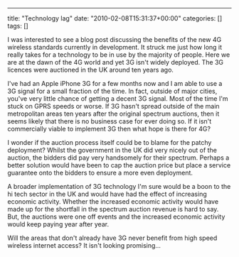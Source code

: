 ---
title: "Technology lag"
date: "2010-02-08T15:31:37+00:00"
categories: []
tags: []

I was interested to see a blog post discussing the benefits of the new 4G wireless standards currently in development. It struck me just how long it really takes for a technology to be in use by the majority of people. Here we are at the dawn of the 4G world and yet 3G isn't widely deployed. The 3G licences were auctioned in the UK around ten years ago.

I've had an Apple iPhone 3G for a few months now and I am able to use a 3G signal for a small fraction of the time. In fact, outside of major cities, you've very little chance of getting a decent 3G signal. Most of the time I'm stuck on GPRS speeds or worse. If 3G hasn't spread outside of the main metropolitan areas ten years after the original spectrum auctions, then it seems likely that there is no business case for ever doing so. If it isn't commercially viable to implement 3G then what hope is there for 4G?

I wonder if the auction process itself could be to blame for the patchy deployment? Whilst the government in the UK did very nicely out of the auction, the bidders did pay very handsomely for their spectrum. Perhaps a better solution would have been to cap the auction price but place a service guarantee onto the bidders to ensure a more even deployment.

A broader implementation of 3G technology I'm sure would be a boon to the hi tech sector in the UK and would have had the effect of increasing economic activity. Whether the increased economic activity would have made up for the shortfall in the spectrum auction revenue is hard to say. But, the auctions were one off events and the increased economic activity would keep paying year after year.

Will the areas that don't already have 3G never benefit from high speed wireless internet access? It isn't looking promising...
